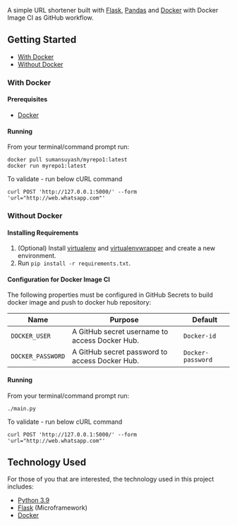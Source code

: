 
A simple URL shortener built with [Flask](http://flask.pocoo.org/), [Pandas](https://pandas.pydata.org/) and [Docker](https://www.docker.com/) with Docker Image CI as GitHub workflow.

## Getting Started

* [With Docker](#with-docker)
* [Without Docker](#without-docker)

### With Docker

#### Prerequisites

* [Docker](https://www.docker.com/)

#### Running

From your terminal/command prompt run:

```
docker pull sumansuyash/myrepo1:latest
docker run myrepo1:latest
```

To validate - run below cURL command
```
curl POST 'http://127.0.0.1:5000/' --form 'url="http://web.whatsapp.com"'
```

### Without Docker

#### Installing Requirements

1. (Optional) Install [virtualenv](https://pypi.org/project/virtualenv/) and
[virtualenvwrapper](https://virtualenvwrapper.readthedocs.io/en/latest/) and create a new environment.
2. Run `pip install -r requirements.txt`.

#### Configuration for Docker Image CI

The following properties must be configured in GitHub Secrets to build docker image and push to docker hub repository:

| Name                    | Purpose                                                          | Default              |
| ----------------------- | ---------------------------------------------------------------- | -------------------- |
| `DOCKER_USER`           | A GitHub secret username to access Docker Hub.                   | `Docker-id`          |
| `DOCKER_PASSWORD`       | A GitHub secret password to access Docker Hub.                   | `Docker-password`    |

#### Running

From your terminal/command prompt run:

```
./main.py
```

To validate - run below cURL command
```
curl POST 'http://127.0.0.1:5000/' --form 'url="http://web.whatsapp.com"'
```
## Technology Used

For those of you that are interested, the technology used in this project includes:

* [Python 3.9](https://www.python.org/downloads/release/python-390/)
* [Flask](http://flask.pocoo.org/) (Microframework)
* [Docker](https://www.docker.com/)
